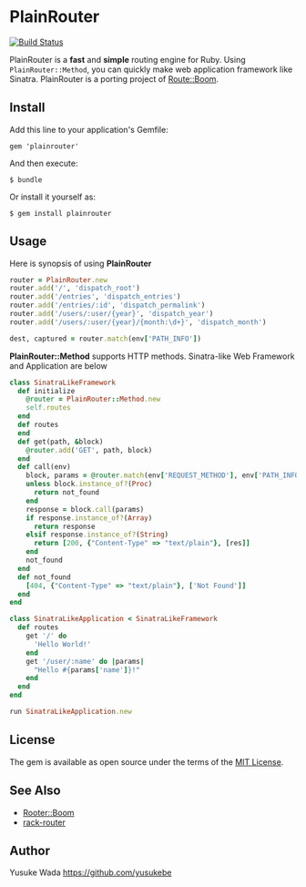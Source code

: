 # PlainRouter

[![Build Status](https://travis-ci.org/yusukebe/plainrouter.svg?branch=master)](https://travis-ci.org/yusukebe/plainrouter)

PlainRouter is a **fast** and **simple** routing engine for Ruby. Using `PlainRouter::Method`, you can quickly make web application framework like Sinatra. PlainRouter is a porting project of [Route::Boom](https://metacpan.org/pod/Router::Boom).

## Install

Add this line to your application's Gemfile:

```
gem 'plainrouter'
```

And then execute:

```
$ bundle
```

Or install it yourself as:

```
$ gem install plainrouter
```

## Usage

Here is synopsis of using **PlainRouter**

```ruby
router = PlainRouter.new
router.add('/', 'dispatch_root')
router.add('/entries', 'dispatch_entries')
router.add('/entries/:id', 'dispatch_permalink')
router.add('/users/:user/{year}', 'dispatch_year')
router.add('/users/:user/{year}/{month:\d+}', 'dispatch_month')

dest, captured = router.match(env['PATH_INFO'])
```

**PlainRouter::Method** supports HTTP methods. Sinatra-like Web Framework and Application are below

```ruby
class SinatraLikeFramework
  def initialize
    @router = PlainRouter::Method.new
    self.routes
  end
  def routes
  end
  def get(path, &block)
    @router.add('GET', path, block)
  end
  def call(env)
    block, params = @router.match(env['REQUEST_METHOD'], env['PATH_INFO'])
    unless block.instance_of?(Proc)
      return not_found
    end
    response = block.call(params)
    if response.instance_of?(Array)
      return response
    elsif response.instance_of?(String)
      return [200, {"Content-Type" => "text/plain"}, [res]]
    end
    not_found
  end
  def not_found
    [404, {"Content-Type" => "text/plain"}, ['Not Found']]    
  end
end

class SinatraLikeApplication < SinatraLikeFramework
  def routes
    get '/' do
      'Hello World!'
    end
    get '/user/:name' do |params|
      "Hello #{params['name']}!"
    end
  end
end

run SinatraLikeApplication.new
```

## License

The gem is available as open source under the terms of the [MIT License](http://opensource.org/licenses/MIT).

## See Also

* [Rooter::Boom](https://metacpan.org/pod/Router::Boom)
* [rack-router](https://github.com/pjb3/rack-router)

## Author

Yusuke Wada <https://github.com/yusukebe>

